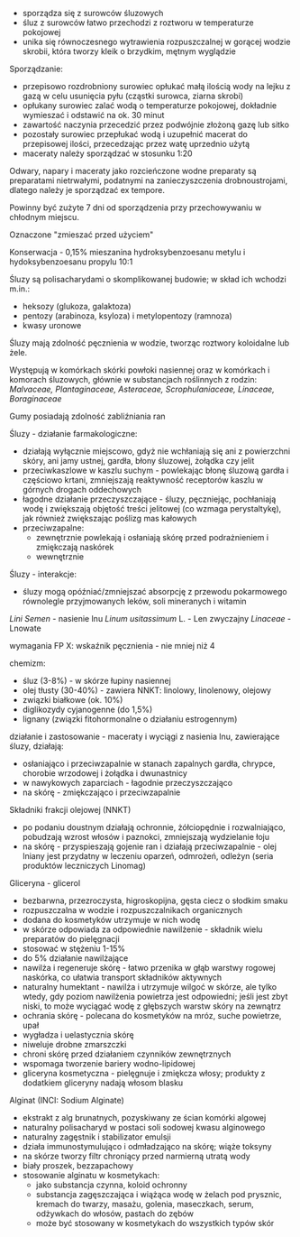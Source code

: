 - sporządza się z surowców śluzowych
- śluz z surowców łatwo przechodzi z roztworu w temperaturze pokojowej
- unika się równoczesnego wytrawienia rozpuszczalnej w gorącej wodzie skrobii, która tworzy kleik o brzydkim, mętnym wyglądzie

Sporządzanie:
- przepisowo rozdrobniony surowiec opłukać małą ilością wody na lejku z gazą w celu usunięcia pyłu (cząstki surowca, ziarna skrobi)
- opłukany surowiec zalać wodą o temperaturze pokojowej, dokładnie wymieszać i odstawić na ok. 30 minut
- zawartość naczynia przecedzić przez podwójnie złożoną gazę lub sitko
- pozostały surowiec przepłukać wodą i uzupełnić macerat do przepisowej ilości, przecedzając przez watę uprzednio użytą
- maceraty należy sporządzać w stosunku 1:20


Odwary, napary i maceraty jako rozcieńczone wodne preparaty są preparatami nietrwałymi, podatnymi na zanieczyszczenia drobnoustrojami, dlatego należy je sporządzać ex tempore.

Powinny być zużyte 7 dni od sporządzenia przy przechowywaniu w chłodnym miejscu.

Oznaczone "zmieszać przed użyciem"

Konserwacja - 0,15% mieszanina hydroksybenzoesanu metylu i hydoksybenzoesanu propylu 10:1


Śluzy są polisacharydami o skomplikowanej budowie; w skład ich wchodzi m.in.:
- heksozy (glukoza, galaktoza)
- pentozy (arabinoza, ksyloza) i metylopentozy (ramnoza)
- kwasy uronowe

Śluzy mają zdolność pęcznienia w wodzie, tworząc roztwory koloidalne lub żele.

Występują w komórkach skórki powłoki nasiennej oraz w komórkach i komorach śluzowych, głównie w substancjach roślinnych z rodzin: *Malvaceae, Plantaginaceae, Asteraceae, Scrophulaniaceae, Linaceae, Boraginaceae*

Gumy posiadają zdolność zabliźniania ran

Śluzy - działanie farmakologiczne:
- działają wyłącznie miejscowo, gdyż nie wchłaniają się ani z powierzchni skóry, ani jamy ustnej, gardła, błony śluzowej, żołądka czy jelit
- przeciwkaszlowe w kaszlu suchym - powlekając błonę śluzową gardła i częściowo krtani, zmniejszają reaktywność receptorów kaszlu w górnych drogach oddechowych
- łagodne działanie przeczyszczające - śluzy, pęczniejąc, pochłaniają wodę i zwiększają objętość treści jelitowej (co wzmaga perystaltykę), jak również zwiększając poślizg mas kałowych
- przeciwzapalne:
	- zewnętrznie powlekają i osłaniają skórę przed podrażnieniem i zmiękczają naskórek
	- wewnętrznie

Śluzy - interakcje:
- śluzy mogą opóźniać/zmniejszać absorpcję z przewodu pokarmowego równolegle przyjmowanych leków, soli mineranych i witamin


*Lini Semen* - nasienie lnu
*Linum usitassimum* L. - Len zwyczajny
*Linaceae* - Lnowate

wymagania FP X: wskaźnik pęcznienia - nie mniej niż 4

chemizm:
- śluz (3-8%) - w skórze łupiny nasiennej
- olej tłusty (30-40%) - zawiera NNKT: linolowy, linolenowy, olejowy
- związki białkowe (ok. 10%)
- diglikozydy cyjanogenne (do 1,5%)
- lignany (związki fitohormonalne o działaniu estrogennym)

działanie i zastosowanie - maceraty i wyciągi z nasienia lnu, zawierające śluzy, działają:
- osłaniająco i przeciwzapalnie w stanach zapalnych gardła, chrypce, chorobie wrzodowej i żołądka i dwunastnicy
- w nawykowych zaparciach - łagodnie przeczyszczająco
- na skórę - zmiękczająco i przeciwzapalnie

Składniki frakcji olejowej (NNKT)
- po podaniu doustnym działają ochronnie, żółciopędnie i rozwalniająco, pobudzają wzrost włosów i paznokci, zmniejszają wydzielanie łoju
- na skórę - przyspieszają gojenie ran i działają przeciwzapalnie - olej lniany jest przydatny w leczeniu oparzeń, odmrożeń, odleżyn (seria produktów leczniczych Linomag)


Gliceryna - glicerol
- bezbarwna, przezroczysta, higroskopijna, gęsta ciecz o słodkim smaku
- rozpuszczalna w wodzie i rozpuszczalnikach organicznych
- dodana do kosmetyków utrzymuje w nich wodę
- w skórze odpowiada za odpowiednie nawilżenie - składnik wielu preparatów do pielęgnacji
- stosować w stężeniu 1-15%
- do 5% działanie nawilżające
- nawilża i regeneruje skórę - łatwo przenika w głąb warstwy rogowej naskórka, co ułatwia transport składników aktywnych
- naturalny humektant - nawilża i utrzymuje wilgoć w skórze, ale tylko wtedy, gdy poziom nawilżenia powietrza jest odpowiedni; jeśli jest zbyt niski, to może wyciągać wodę z głębszych warstw skóry na zewnątrz
- ochrania skórę - polecana do kosmetyków na mróz, suche powietrze, upał
- wygładza i uelastycznia skórę
- niweluje drobne zmarszczki
- chroni skórę przed działaniem czynników zewnętrznych
- wspomaga tworzenie bariery wodno-lipidowej
- gliceryna kosmetyczna - pielęgnuje i zmiękcza włosy; produkty z dodatkiem gliceryny nadają włosom blasku

Alginat (INCI: Sodium Alginate)
- ekstrakt z alg brunatnych, pozyskiwany ze ścian komórki algowej
- naturalny polisacharyd w postaci soli sodowej kwasu alginowego
- naturalny zagęstnik i stabilizator emulsji
- działa immunostymulująco i odmładzająco na skórę; wiąże toksyny
- na skórze tworzy filtr chroniący przed narmierną utratą wody
- biały proszek, bezzapachowy
- stosowanie alginatu w kosmetykach:
	- jako substancja czynna, koloid ochronny
	- substancja zagęszczająca i wiążąca wodę w żelach pod prysznic, kremach do twarzy, masażu, golenia, maseczkach, serum, odżywkach do włosów, pastach do zębów
	- może być stosowany w kosmetykach do wszystkich typów skór